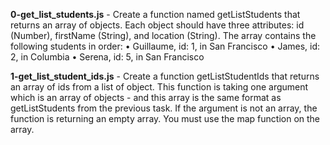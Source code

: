 **0-get_list_students.js** - Create a function named getListStudents that returns an array of objects.
Each object should have three attributes: id (Number), firstName (String), and location (String).
The array contains the following students in order:
    • Guillaume, id: 1, in San Francisco
    • James, id: 2, in Columbia
    • Serena, id: 5, in San Francisco

**1-get_list_student_ids.js** - Create a function getListStudentIds that returns an array of ids from a list of object.
This function is taking one argument which is an array of objects - and this array is the same format as getListStudents from the previous task.
If the argument is not an array, the function is returning an empty array.
You must use the map function on the array.

